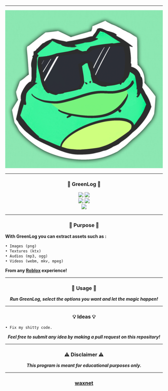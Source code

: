 -----

<p align= "center">
  <kbd>
    <img  src="https://raw.githubusercontent.com/waxnet/GreenLog/main/.github/workflows/icon.png">
  </kbd>
</p>

-----

### <p align="center">🐸 GreenLog 🐸</p>

<p align= "center">
  <img src="https://img.shields.io/github/last-commit/waxnet/GreenLog">
  <img src="https://img.shields.io/github/license/waxnet/GreenLog">
  <br>
  <img src="https://img.shields.io/github/stars/waxnet/GreenLog">
  <img src="https://img.shields.io/github/forks/waxnet/GreenLog">
  <br>
  <img src="https://img.shields.io/github/languages/top/waxnet/GreenLog">
</p>

-----

### <p align="center">🤔 Purpose 🤔</p>

**With GreenLog you can extract assets such as :**

    • Images (png)
    • Textures (ktx)
    • Audios (mp3, ogg)
    • Videos (webm, mkv, mpeg)

**From any <a href="https://www.roblox.com/home">Roblox</a> experience!**

-----

### <p align="center">🔑 Usage 🔑</p>
<p align="center"><i><b>
Run GreenLog, select the options you want and let the magic happen!
</b></i></p>

-----

### <p align="center">💡 Ideas 💡</p>

    • Fix my shitty code.

<p align="center"><i><b>Feel free to submit any idea by making a pull request on this repository!</b></i></p>

-----

### <p align="center">⚠️ Disclaimer ⚠️</p>

<p align="center"><i><b>This program is meant for educational purposes only.</b></i></p>

-----

### <p align="center"><a href="https://github.com/waxnet">waxnet</a></p>
